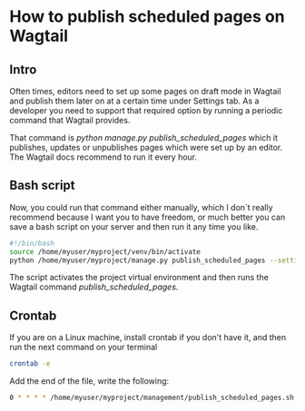 # How to publish scheduled pages on Wagtail


## Intro

Often times, editors need to set up some pages on draft mode in Wagtail and publish them later on at a certain time under Settings tab. As a developer you need to support that required option by running a periodic command that Wagtail provides.

That command is _python manage.py publish_scheduled_pages_ which it publishes, updates or unpublishes pages which were set up by an editor. The Wagtail docs recommend to run it every hour.

## Bash script

Now, you could run that command either manually, which I don´t really recommend because I want you to have freedom, or much better you can save a bash script on your server and then run it any time you like.

```bash
#!/bin/bash
source /home/myuser/myproject/venv/bin/activate
python /home/myuser/myproject/manage.py publish_scheduled_pages --settings=config.settings.production
```

The script activates the project virtual environment and then runs the Wagtail command _publish_scheduled_pages_.

## Crontab

If you are on a Linux machine, install crontab if you don't have it, and then run the next command on your terminal

```bash
crontab -e
```

Add the end of the file, write the following:

```bash
0 * * * * /home/myuser/myproject/management/publish_scheduled_pages.sh
```
